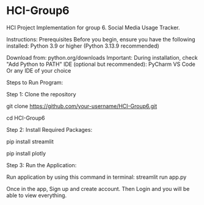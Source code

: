 # HCI-Group6
HCI Project Implementation for group 6. Social Media Usage Tracker.

Instructions:
Prerequisites
Before you begin, ensure you have the following installed:
Python 3.9 or higher (Python 3.13.9 recommended)

Download from: python.org/downloads
Important: During installation, check "Add Python to PATH"
IDE (optional but recommended):
  PyCharm
  VS Code
  Or any IDE of your choice


Steps to Run Program:


Step 1: Clone the repository


git clone https://github.com/your-username/HCI-Group6.git


cd HCI-Group6

Step 2: Install Required Packages:


pip install streamlit


pip install plotly

Step 3: Run the Application:


Run application by using this command in terminal: streamlit run app.py

Once in the app, Sign up and create account. Then Login and you will be able to view everything.
